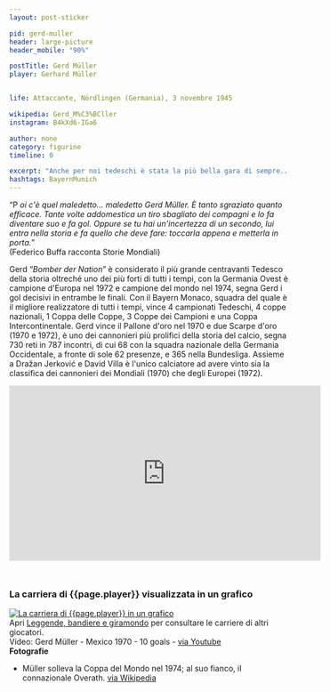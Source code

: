 ```yaml
---
layout: post-sticker

pid: gerd-muller
header: large-picture
header_mobile: "90%"

postTitle: Gerd Müller
player: Gerhard Müller


life: Attaccante, Nördlingen (Germania), 3 novembre 1945

wikipedia: Gerd_M%C3%BCller
instagram: B4kXd6-IGa6

author: none
category: figurine
timeline: 0

excerpt: "Anche per noi tedeschi è stata la più bella gara di sempre... ma io quella partita non voglio più vederla... ho tutto qui in testa, tutto qui, ma quella gara io non la voglio più vedere!!!"
hashtags: BayernMunich
---
```

“P _oi c'è quel maledetto... maledetto Gerd Müller. È tanto sgraziato quanto efficace. Tante volte addomestica un tiro sbagliato dei compagni e lo fa diventare suo e fa gol. Oppure se tu hai un'incertezza di un secondo, lui entra nella storia e fa quello che deve fare: toccarla appena e metterla in porta._”  
(Federico Buffa racconta Storie Mondiali)

Gerd “_Bomber der Nation_” è considerato il più grande centravanti Tedesco della storia oltreché uno dei più forti di tutti i tempi, con la Germania Ovest è campione d'Europa nel 1972 e campione del mondo nel 1974, segna Gerd i gol decisivi in entrambe le finali. Con il Bayern Monaco, squadra del quale è il migliore realizzatore di tutti i tempi, vince 4 campionati Tedeschi, 4 coppe nazionali, 1 Coppa delle Coppe, 3 Coppe dei Campioni e una Coppa Intercontinentale. Gerd vince il Pallone d'oro nel 1970 e due Scarpe d'oro (1970 e 1972), è uno dei cannonieri più prolifici della storia del calcio, segna 730 reti in 787 incontri, di cui 68 con la squadra nazionale della Germania Occidentale, a fronte di sole 62 presenze, e 365 nella Bundesliga. Assieme a Dražan Jerković e David Villa è l'unico calciatore ad avere vinto sia la classifica dei cannonieri dei Mondiali (1970) che degli Europei (1972).


<div class="text-center">
  <div class="videoWrapper">
    <iframe width="560" height="315" src="https://www.youtube-nocookie.com/embed/FwdBR7RRDTI" frameborder="0" allow="accelerometer; autoplay; encrypted-media; gyroscope; picture-in-picture" allowfullscreen></iframe>
  </div>
</div>

<div style="margin-top: 50px">
<h3>La carriera di {{page.player}} visualizzata in un grafico</h3>
<a href="/leggende-bandiere-e-giramondo" title="La carriera di {{page.player}} visualizzata in un grafico"><img class="responsive-img w100 border" src="{{site.baseurl}}/assets/pics/careers/{{page.pid}}.png" alt="La carriera di {{page.player}} in un grafico"/></a>
</div>
Apri <a href="/leggende-bandiere-e-giramondo" title="La carriera di {{page.player}} visualizzata in un grafico">Leggende, bandiere e giramondo</a> per consultare le carriere di altri giocatori.


<div class="post-disclaimer">
    Video: Gerd Müller - Mexico 1970 - 10 goals -
<a href="https://www.youtube.com/watch?v=FwdBR7RRDTI" target="_blank">via Youtube</a>
</div>

<div class="post-disclaimer">
<b>Fotografie</b><br/>
<ul>
  <li>Müller solleva la Coppa del Mondo nel 1974; al suo fianco, il connazionale Overath. <a href="https://commons.wikimedia.org/wiki/File:Finale_wereldkampioenschap_voetbal_1974_in_Munchen,_West_Duitsland_tegen_Nederla,_Bestanddeelnr_927-3080.jpg">via Wikipedia</a></li>
</ul>
</div>
